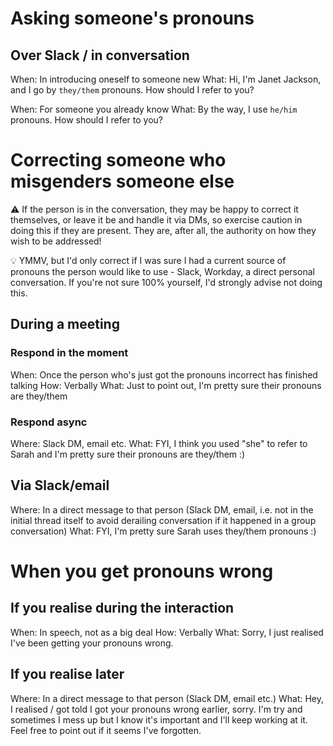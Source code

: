 # Asking someone's pronouns

## Over Slack / in conversation

When: In introducing oneself to someone new
What: Hi, I'm Janet Jackson, and I go by `they/them` pronouns. How should I refer to you?

When: For someone you already know
What: By the way, I use `he/him` pronouns. How should I refer to you?

# Correcting someone who misgenders someone else
:warning: If the person is in the conversation, they may be happy to correct it themselves, or leave it be and handle it via DMs, so exercise caution in doing this if they are present. They are, after all, the authority on how they wish to be addressed!

:bulb: YMMV, but I'd only correct if I was sure I had a current source of pronouns the person would like to use - Slack, Workday, a direct personal conversation. If you're not sure 100% yourself, I'd strongly advise not doing this. 
## During a meeting

### Respond in the moment

When: Once the person who's just got the pronouns incorrect has finished talking
How: Verbally
What: Just to point out, I'm pretty sure their pronouns are they/them

### Respond async

Where: Slack DM, email etc.
What: FYI, I think you used "she" to refer to Sarah and I'm pretty sure their pronouns are they/them :)

## Via Slack/email

Where: In a direct message to that person (Slack DM, email, i.e. not in the initial thread itself to avoid derailing conversation if it happened in a group conversation)
What: FYI, I'm pretty sure Sarah uses they/them pronouns :)

# When you get pronouns wrong

## If you realise during the interaction

When: In speech, not as a big deal
How: Verbally
What: Sorry, I just realised I've been getting your pronouns wrong.

## If you realise later

Where: In a direct message to that person (Slack DM, email etc.)
What: Hey, I realised / got told I got your pronouns wrong earlier, sorry. I'm try and sometimes I mess up but I know it's important and I'll keep working at it. Feel free to point out if it seems I've forgotten.

